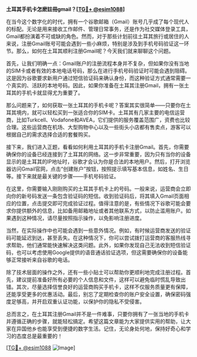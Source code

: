 **土耳其手机卡怎麽註冊gmail？[[TG💪+ @esim1088](https://t.me/s/esim1088)]**

在当今这个数字化的时代，拥有一个谷歌邮箱（Gmail）账号几乎成了每个现代人的标配。无论是用来接收工作邮件、管理日常事务，还是作为社交媒体登录工具，Gmail都扮演着不可或缺的角色。然而，对于那些计划前往土耳其旅行或居住的人来说，注册Gmail账号可能会遇到一些小麻烦，特别是涉及到手机号码验证这一环节。那么，如何在土耳其顺利注册Gmail呢？今天我们就来聊聊这个问题。

首先，让我们明确一点：Gmail账户的注册流程本身并不复杂，但如果你没有当地的SIM卡或者有效的本地电话号码，那么在进行手机号码验证时可能会遇到阻碍。这是因为谷歌要求新用户通过短信验证码来确认身份，而这种验证方式通常需要一个真实的、活跃的本地号码。因此，如果你准备在土耳其注册Gmail，拥有一张土耳其的手机卡就显得尤为重要了。

那么问题来了，如何获取一张土耳其的手机卡呢？答案其实很简单——只要你在土耳其境内，就可以轻松买到一张适合你的SIM卡。土耳其有几家主要的电信运营商，比如Turkcell、Vodafone和AVEA，它们提供的服务覆盖范围广，资费也比较合理。这些运营商在机场、大型购物中心以及一些街头小店都有售卖点，游客可以根据自己的需求选择合适的套餐购买。

接下来，我们进入正题，看看如何利用土耳其的手机卡注册Gmail。首先，你需要确保你的设备已经连接到了土耳其的网络。这一步非常重要，因为只有当你的设备显示的是土耳其的IP地址时，谷歌才会认为你是合法的本地用户。然后，打开浏览器访问Gmail官网，点击“创建账户”按钮，按照提示填写基本信息，如姓名、生日等。接下来就是最关键的步骤——手机号码验证。

在这里，你需要输入刚刚购买的土耳其手机卡上的号码。一般来说，运营商会立即向你的新号码发送一条包含验证码的短信。收到验证码后，将其填入Gmail页面相应的位置，点击提交即可完成验证过程。值得注意的是，有些情况下谷歌可能会要求你提供额外的信息，比如备用邮箱地址或者其他联系方式，以防止滥用账户。如果遇到这种情况，请尽量按照指示操作，以免影响注册进度。

当然，在实际操作中也可能会遇到一些意外情况。例如，有时候运营商发送的验证码可能延迟到达，甚至丢失。在这种情况下，你可以尝试拨打运营商的客服热线寻求帮助，他们通常能快速解决这类问题。此外，如果你发现自己无法收到短信验证码，也可以考虑使用Google提供的语音通话验证选项，但这需要确保你的设备能够正常接听来自谷歌的电话。

除了技术层面的操作之外，还有一些小贴士可以帮助你更顺利地完成注册过程。首先，建议提前准备好所有必要的个人信息和文件，这样可以避免临时慌乱导致出错。其次，尽量选择信誉良好的运营商购买手机卡，这样不仅服务质量更有保障，还能享受更多的优惠活动。最后，别忘了定期检查你的账户安全设置，确保密码强度足够高，并开启双重认证功能，以保护你的隐私不受侵害。

总而言之，在土耳其注册Gmail并不是一件难事，只要你拥有了一张当地的手机卡并遵循正确的步骤，就能轻松搞定。希望这篇文章能为大家提供实用的帮助，让大家在异国他乡也能享受到便捷的数字生活。记住，无论身处何地，保持好奇心和学习的态度总是最重要的！

[[TG💪+ @esim1088](https://t.me/s/esim1088) ![Image](https://i.postimg.cc/4NQfJmqS/Snipaste-2025-05-13-00-14-12.png)]